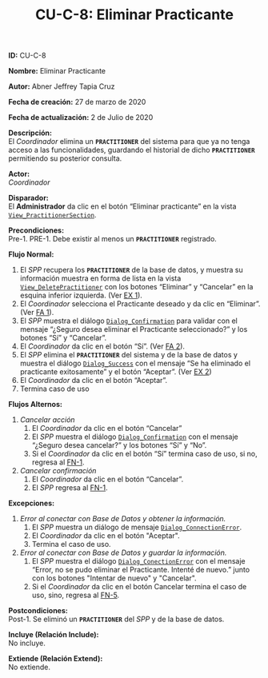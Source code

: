 ﻿---
layout: page
title: "CU-C-8: Eliminar Practicante"
permalink: /design-specification/uc-descriptions/coordinator/cu-c-8/
hide_hero: true
---

**ID:** CU-C-8

**Nombre:** Eliminar Practicante

**Autor:** Abner Jeffrey Tapia Cruz

**Fecha de creación:** 27 de marzo de 2020

**Fecha de actualización:** 2 de Julio de 2020

**Descripción:**  
El *Coordinador* elimina un **`PRACTITIONER`** del sistema para que ya no tenga acceso a las funcionalidades, guardando el historial de dicho **`PRACTITIONER`** permitiendo su posterior consulta.

**Actor:**  
*Coordinador*

**Disparador:**  
El **Administrador** da clic en el botón “Eliminar practicante” en la vista [`View_PractitionerSection`][VPSE].

**Precondiciones:**  
Pre-1. PRE-1. Debe existir al menos un **`PRACTITIONER`** registrado.

**Flujo Normal:**  
  1. <a id="FN1"><i></i></a>El *SPP* recupera los **`PRACTITIONER`** de la base de datos, y muestra su información muestra en forma de lista en la vista [`View_DeletePractitioner`][VDPI] con los botones “Eliminar” y “Cancelar” en la esquina inferior izquierda. (Ver <a href="#EX2">EX 1</a>).
  2. El *Coordinador* selecciona el Practicante deseado y da clic en “Eliminar”. (Ver <a href="#FA1">FA 1</a>).
  3. El *SPP* muestra el diálogo [`Dialog_Confirmation`][DLCO] para validar con el mensaje “¿Seguro desea eliminar el Practicante seleccionado?” y los botones “Sí” y “Cancelar”.
  4. El *Coordinador* da clic en el botón “Sí”. (Ver <a href="#FA2">FA 2</a>).
  5. <a id="FN5"><i></i></a>El *SPP* elimina el **`PRACTITIONER`** del sistema y de la base de datos y muestra el diálogo [`Dialog_Success`][DLSU] con el mensaje “Se ha eliminado el practicante exitosamente” y el botón “Aceptar”. (Ver <a href="#EX2">EX 2</a>)
  6. El *Coordinador* da clic en el botón “Aceptar”.
  7. Termina caso de uso

**Flujos Alternos:**  
  1. <a id="FA1"><i></i></a>*Cancelar acción*
     1. El *Coordinador* da clic en el botón “Cancelar”
     2. El *SPP* muestra el diálogo [`Dialog_Confirmation`][DLCO] con el mensaje “¿Seguro desea cancelar?” y los botones “Sí” y “No”.
	  3. Si el *Coordinador* da clic en el botón “Sí” termina caso de uso, si no, regresa al <a href="#FN1">FN-1</a>.
  2. <a id="FA2"><i></i></a>*Cancelar confirmación*
     1. El *Coordinador* da clic en el botón “Cancelar”.
     2.  El *SPP* regresa al <a href="#FN1">FN-1</a>.

**Excepciones:**  
   1. <a id="EX1"><i></i></a>*Error al conectar con Base de Datos y obtener la información.*
      1. El *SPP* muestra un diálogo de mensaje [`Dialog_ConnectionError`][DLCE].
      2. El *Coordinador* da clic en el botón "Aceptar".
      3. Termina el caso de uso.
   2. <a id="EX2"><i></i></a>*Error al conectar con Base de Datos y guardar la información.*
      1. El *SPP* muestra el diálogo [`Dialog_ConectionError`][DLCE] con el mensaje “Error, no se pudo eliminar el Practicante. Intenté de nuevo.” junto con los botones "Intentar de nuevo" y "Cancelar".
      2. Si el *Coordinador* da clic en el botón Cancelar termina el caso de uso, sino, regresa al <a href="#FN5">FN-5</a>. 

**Postcondiciones:**  
Post-1. Se eliminó un **`PRACTITIONER`** del *SPP* y de la base de datos.

**Incluye (Relación Include):**  
No incluye.

**Extiende (Relación Extend):**  
No extiende.

[VPSE]: https://raw.githubusercontent.com/Phalord/PracticasProfesionales/gh-pages/assets/imgs/prototypes/coordinator/View_PractitionerSection.png "`View_PractitionerSection` Prototype"
[VPIN]: https://raw.githubusercontent.com/Phalord/PracticasProfesionales/gh-pages/assets/imgs/prototypes/practitioner/View_ProjectInformation.png "`View_ProjectInformation` Prototype"
[VDPI]: https://raw.githubusercontent.com/Phalord/PracticasProfesionales/gh-pages/assets/imgs/prototypes/coordinator/View_DeletePractitioner.png "`View_DeletePractitioner` Prototype"
[DLCO]: https://raw.githubusercontent.com/Phalord/PracticasProfesionales/gh-pages/assets/imgs/prototypes/generals/Dialog_Confirmation.png "`Dialog_Confirmation` Prototype"
[DLSU]: https://raw.githubusercontent.com/Phalord/PracticasProfesionales/gh-pages/assets/imgs/prototypes/generals/Dialog_Success.png "`Dialog_Success` Prototype"
[DLCE]: https://raw.githubusercontent.com/Phalord/PracticasProfesionales/gh-pages/assets/imgs/prototypes/generals/Dialog_ConnectionError.png "`Dialog_ConnectionError` Prototype"
